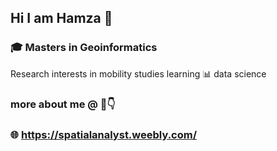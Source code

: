 ## Hi I am Hamza 👋
### 🎓 Masters in Geoinformatics 

Research interests in mobility studies
learning 📊 data science

### more about me @ 🔗👇

### 🌐 https://spatialanalyst.weebly.com/
